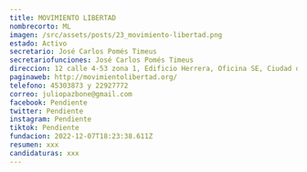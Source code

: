 ```yaml
---
title: MOVIMIENTO LIBERTAD
nombrecorto: ML
imagen: /src/assets/posts/23_movimiento-libertad.png
estado: Activo
secretario: José Carlos Pomés Timeus
secretariofunciones: José Carlos Pomés Timeus
direccion: 12 calle 4-53 zona 1, Edificio Herrera, Oficina SE, Ciudad de Guatemala
paginaweb: http://movimientolibertad.org/
telefono: 45303873 y 22927772
correo: juliopazbone@gmail.com
facebook: Pendiente
twitter: Pendiente
instagram: Pendiente
tiktok: Pendiente
fundacion: 2022-12-07T18:23:38.611Z
resumen: xxx
candidaturas: xxx
---
```

